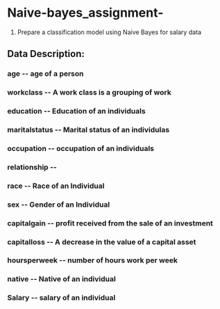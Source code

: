 # Naive-bayes_assignment-
1) Prepare a classification model using Naive Bayes 
for salary data 

## Data Description:

### age -- age of a person
### workclass	-- A work class is a grouping of work 
### education	-- Education of an individuals	
### maritalstatus -- Marital status of an individulas	
### occupation	 -- occupation of an individuals
### relationship -- 	
### race --  Race of an Individual
### sex --  Gender of an Individual
### capitalgain --  profit received from the sale of an investment	
### capitalloss	-- A decrease in the value of a capital asset
### hoursperweek -- number of hours work per week	
### native -- Native of an individual
### Salary -- salary of an individual
